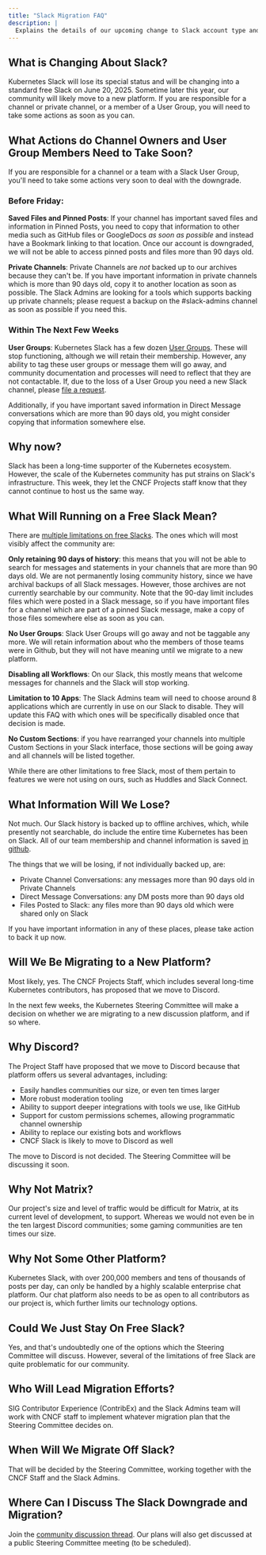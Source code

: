 ```yaml
---
title: "Slack Migration FAQ"
description: |
  Explains the details of our upcoming change to Slack account type and eventual migration.
---
```


## What is Changing About Slack?

Kubernetes Slack will lose its special status and will be changing into a standard free Slack on June 20, 2025. Sometime later this year, our community will likely move to a new platform. If you are responsible for a channel or private channel, or a member of a User Group, you will need to take some actions as soon as you can.

## What Actions do Channel Owners and User Group Members Need to Take Soon?

If you are responsible for a channel or a team with a Slack User Group, you'll need to take some actions very soon to deal with the downgrade.

### Before Friday:

**Saved Files and Pinned Posts**: If your channel has important saved files and information in Pinned Posts, you need to copy that information to other media such as GitHub files or GoogleDocs *as soon as possible* and instead have a Bookmark linking to that location. Once our account is downgraded, we will not be able to access pinned posts and files more than 90 days old.

**Private Channels**: Private Channels are *not* backed up to our archives because they can't be. If you have important information in private channels which is more than 90 days old, copy it to another location as soon as possible. The Slack Admins are looking for a tools which supports backing up private channels; please request a backup on the #slack-admins channel as soon as possible if you need this.

### Within The Next Few Weeks

**User Groups**: Kubernetes Slack has a few dozen [User Groups](https://github.com/kubernetes/community/blob/master/communication/slack-config/usergroups.yaml). These will stop functioning, although we will retain their membership. However, any ability to tag these user groups or message them will go away, and community documentation and processes will need to reflect that they are not contactable. If, due to the loss of a User Group you need a new Slack channel, please [file a request](https://github.com/kubernetes/community/issues).

Additionally, if you have important saved information in Direct Message conversations which are more than 90 days old, you might consider copying that information somewhere else.

## Why now?

Slack has been a long-time supporter of the Kubernetes ecosystem. However, the scale of the Kubernetes community has put strains on Slack's infrastructure. This week, they let the CNCF Projects staff know that they cannot continue to host us the same way.

## What Will Running on a Free Slack Mean?

There are [multiple limitations on free Slacks](https://slack.com/help/articles/27204752526611-Feature-limitations-on-the-free-version-of-Slack). The ones which will most visibly affect the community are:

**Only retaining 90 days of history**: this means that you will not be able to search for messages and statements in your channels that are more than 90 days old. We are not permanently losing community history, since we have archival backups of all Slack messages. However, those archives are not currently searchable by our community. Note that the 90-day limit includes files which were posted in a Slack message, so if you have important files for a channel which are part of a pinned Slack message, make a copy of those files somewhere else as soon as you can.

**No User Groups**: Slack User Groups will go away and not be taggable any more. We will retain information about who the members of those teams were in Github, but they will not have meaning until we migrate to a new platform.

**Disabling all Workflows**: On our Slack, this mostly means that welcome messages for channels and the Slack will stop working.

**Limitation to 10 Apps**: The Slack Admins team will need to choose around 8 applications which are currently in use on our Slack to disable. They will update this FAQ with which ones will be specifically disabled once that decision is made.

**No Custom Sections**: if you have rearranged your channels into multiple Custom Sections in your Slack interface, those sections will be going away and all channels will be listed together.

While there are other limitations to free Slack, most of them pertain to features we were not using on ours, such as Huddles and Slack Connect.

## What Information Will We Lose?

Not much. Our Slack history is backed up to offline archives, which, while presently not searchable, do include the entire time Kubernetes has been on Slack. All of our team membership and channel information is saved [in github](https://github.com/kubernetes/community/tree/master/communication/slack-config).

The things that we will be losing, if not individually backed up, are:

* Private Channel Conversations: any messages more than 90 days old in Private Channels
* Direct Message Conversations: any DM posts more than 90 days old
* Files Posted to Slack: any files more than 90 days old which were shared only on Slack

If you have important information in any of these places, please take action to back it up now.

## Will We Be Migrating to a New Platform?

Most likely, yes. The CNCF Projects Staff, which includes several long-time Kubernetes contributors, has proposed that we move to Discord.

In the next few weeks, the Kubernetes Steering Committee will make a decision on whether we are migrating to a new discussion platform, and if so where.

## Why Discord?

The Project Staff have proposed that we move to Discord because that platform offers us several advantages, including:

* Easily handles communities our size, or even ten times larger
* More robust moderation tooling
* Ability to support deeper integrations with tools we use, like GitHub
* Support for custom permissions schemes, allowing programmatic channel ownership
* Ability to replace our existing bots and workflows
* CNCF Slack is likely to move to Discord as well

The move to Discord is not decided. The Steering Committee will be discussing it soon.

## Why Not Matrix?

Our project's size and level of traffic would be difficult for Matrix, at its current level of development, to support. Whereas we would not even be in the ten largest Discord communities; some gaming communities are ten times our size.

## Why Not Some Other Platform?

Kubernetes Slack, with over 200,000 members and tens of thousands of posts per day, can only be handled by a highly scalable enterprise chat platform. Our chat platform also needs to be as open to all contributors as our project is, which further limits our technology options.

## Could We Just Stay On Free Slack?

Yes, and that's undoubtedly one of the options which the Steering Committee will discuss. However, several of the limitations of free Slack are quite problematic for our community.

## Who Will Lead Migration Efforts?

SIG Contributor Experience (ContribEx) and the Slack Admins team will work with CNCF staff to implement whatever migration plan that the Steering Committee decides on.

## When Will We Migrate Off Slack?

That will be decided by the Steering Committee, working together with the CNCF Staff and the Slack Admins.

## Where Can I Discuss The Slack Downgrade and Migration?

Join the [community discussion thread](https://github.com/kubernetes/community/issues/8490). Our plans will also get discussed at a public Steering Committee meeting (to be scheduled).
